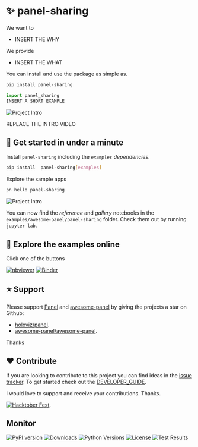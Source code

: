 # ✨ panel-sharing

We want to

- INSERT THE WHY

We provide

- INSERT THE WHAT

You can install and use the package as simple as.

```bash
pip install panel-sharing
```

```python
import panel_sharing
INSERT A SHORT EXAMPLE
```

![Project Intro](assets/videos/project-intro.gif)

REPLACE THE INTRO VIDEO

## 🚀 Get started in under a minute

Install `panel-sharing` including the *`examples` dependencies*.

```bash
pip install  panel-sharing[examples]
```

Explore the sample apps

```bash
pn hello panel-sharing
```

![Project Intro](https://raw.githubusercontent.com/awesome-panel/panel-sharing/main/assets/videos/pn-hello-panel-sharing.gif)

You can now find the *reference* and *gallery* notebooks in the `examples/awesome-panel/panel-sharing` folder. Check them out by running `jupyter lab`.

## 📒 Explore the examples online

Click one of the buttons

[![nbviewer](https://raw.githubusercontent.com/jupyter/design/master/logos/Badges/nbviewer_badge.svg)](https://nbviewer.org/github/awesome-panel/panel-sharing/tree/main/examples/)
[![Binder](https://mybinder.org/badge_logo.svg)](https://mybinder.org/v2/gh/awesome-panel/panel-sharing/HEAD)

## ⭐ Support

Please support [Panel](https://panel.holoviz.org) and
[awesome-panel](https://awesome-panel.org) by giving the projects a star on Github:

- [holoviz/panel](https://github.com/holoviz/panel).
- [awesome-panel/awesome-panel](https://github.com/awesome-panel/awesome-panel).

Thanks

## ❤️ Contribute

If you are looking to contribute to this project you can find ideas in the [issue tracker](https://github.com/awesome-panel/panel-sharing/issues). To get started check out the [DEVELOPER_GUIDE](DEVELOPER_GUIDE.md).

I would love to support and receive your contributions. Thanks.

[![Hacktober Fest](https://github.blog/wp-content/uploads/2022/10/hacktoberfestbanner.jpeg?fit=1200%2C630)](https://github.com/awesome-panel/panel-sharing/issues).

## Monitor

[![PyPI version](https://badge.fury.io/py/panel-sharing.svg)](https://pypi.org/project/panel-sharing/)
[![Downloads](https://pepy.tech/badge/panel-sharing/month)](https://pepy.tech/project/panel-sharing)
![Python Versions](https://img.shields.io/badge/python-3.7%20%7C%203.8%20%7C%203.9%20%7C%203.10-blue)
[![License](https://img.shields.io/badge/License-MIT%202.0-blue.svg)](https://opensource.org/licenses/MIT)
![Test Results](https://github.com/awesome-panel/panel-sharing/actions/workflows/tests.yaml/badge.svg?branch=main)
